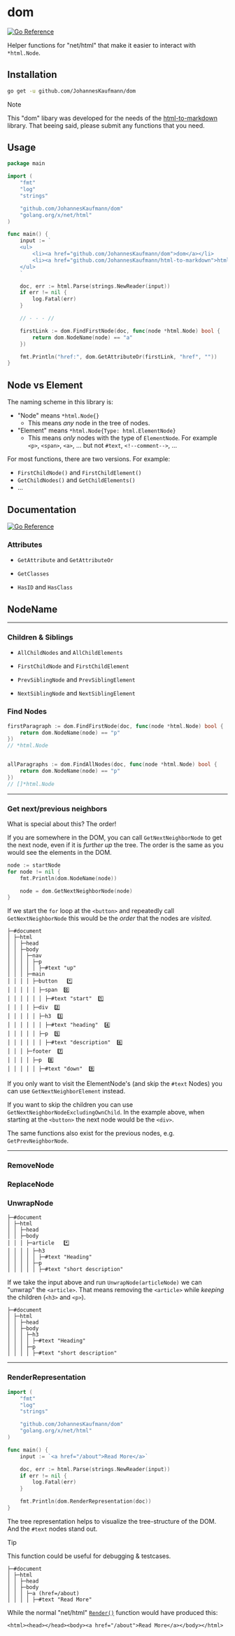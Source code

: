 # dom

[![Go Reference](https://pkg.go.dev/badge/github.com/JohannesKaufmann/dom.svg)](https://pkg.go.dev/github.com/JohannesKaufmann/dom)

Helper functions for "net/html" that make it easier to interact with `*html.Node`.

## Installation

```bash
go get -u github.com/JohannesKaufmann/dom
```

> [!NOTE]
> This "dom" libary was developed for the needs of the [html-to-markdown](https://github.com/JohannesKaufmann/html-to-markdown) library.
> That beeing said, please submit any functions that you need.

## Usage

```go
package main

import (
	"fmt"
	"log"
	"strings"

	"github.com/JohannesKaufmann/dom"
	"golang.org/x/net/html"
)

func main() {
	input := `
	<ul>
		<li><a href="github.com/JohannesKaufmann/dom">dom</a></li>
		<li><a href="github.com/JohannesKaufmann/html-to-markdown">html-to-markdown</a></li>
	</ul>
	`

	doc, err := html.Parse(strings.NewReader(input))
	if err != nil {
		log.Fatal(err)
	}

	// - - - //

	firstLink := dom.FindFirstNode(doc, func(node *html.Node) bool {
		return dom.NodeName(node) == "a"
	})

	fmt.Println("href:", dom.GetAttributeOr(firstLink, "href", ""))
}
```

## Node vs Element

The naming scheme in this library is:

- "Node" means `*html.Node{}`
  - This means _any_ node in the tree of nodes.
- "Element" means `*html.Node{Type: html.ElementNode}`
  - This means _only_ nodes with the type of `ElementNode`. For example `<p>`, `<span>`, `<a>`, ... but not `#text`, `<!--comment-->`, ...

For most functions, there are two versions. For example:

- `FirstChildNode()` and `FirstChildElement()`
- `GetChildNodes()` and `GetChildElements()`
- ...

## Documentation

[![Go Reference](https://pkg.go.dev/badge/github.com/JohannesKaufmann/dom.svg)](https://pkg.go.dev/github.com/JohannesKaufmann/dom)

### Attributes

- `GetAttribute` and `GetAttributeOr`

- `GetClasses`

- `HasID` and `HasClass`

## NodeName

---

### Children & Siblings

- `AllChildNodes` and `AllChildElements`

- `FirstChildNode` and `FirstChildElement`

- `PrevSiblingNode` and `PrevSiblingElement`

- `NextSiblingNode` and `NextSiblingElement`

### Find Nodes

```go
firstParagraph := dom.FindFirstNode(doc, func(node *html.Node) bool {
    return dom.NodeName(node) == "p"
})
// *html.Node


allParagraphs := dom.FindAllNodes(doc, func(node *html.Node) bool {
    return dom.NodeName(node) == "p"
})
// []*html.Node
```

---

### Get next/previous neighbors

What is special about this? The order!

If you are somewhere in the DOM, you can call `GetNextNeighborNode` to get the next node, even if it is _further up_ the tree. The order is the same as you would see the elements in the DOM.

```go
node := startNode
for node != nil {
    fmt.Println(dom.NodeName(node))

    node = dom.GetNextNeighborNode(node)
}
```

If we start the `for` loop at the `<button>` and repeatedly call `GetNextNeighborNode` this would be the _order_ that the nodes are _visited_.

```text
├─#document
│ ├─html
│ │ ├─head
│ │ ├─body
│ │ │ ├─nav
│ │ │ │ ├─p
│ │ │ │ │ ├─#text "up"
│ │ │ ├─main
│ │ │ │ ├─button   *️⃣
│ │ │ │ │ ├─span  0️⃣
│ │ │ │ │ │ ├─#text "start"  1️⃣
│ │ │ │ ├─div  2️⃣
│ │ │ │ │ ├─h3  3️⃣
│ │ │ │ │ │ ├─#text "heading"  4️⃣
│ │ │ │ │ ├─p  5️⃣
│ │ │ │ │ │ ├─#text "description"  6️⃣
│ │ │ ├─footer  7️⃣
│ │ │ │ ├─p  8️⃣
│ │ │ │ │ ├─#text "down"  9️⃣
```

If you only want to visit the ElementNode's (and skip the `#text` Nodes) you can use `GetNextNeighborElement` instead.

If you want to skip the children you can use `GetNextNeighborNodeExcludingOwnChild`. In the example above, when starting at the `<button>` the next node would be the `<div>`.

The same functions also exist for the previous nodes, e.g. `GetPrevNeighborNode`.

---

### RemoveNode

### ReplaceNode

### UnwrapNode

```text
├─#document
│ ├─html
│ │ ├─head
│ │ ├─body
│ │ │ ├─article   *️⃣
│ │ │ │ ├─h3
│ │ │ │ │ ├─#text "Heading"
│ │ │ │ ├─p
│ │ │ │ │ ├─#text "short description"
```

If we take the input above and run `UnwrapNode(articleNode)` we can "unwrap" the `<article>`. That means removing the `<article>` while _keeping_ the children (`<h3>` and `<p>`).

```text
├─#document
│ ├─html
│ │ ├─head
│ │ ├─body
│ │ │ ├─h3
│ │ │ │ ├─#text "Heading"
│ │ │ ├─p
│ │ │ │ ├─#text "short description"
```

---

### RenderRepresentation

```go
import (
	"fmt"
	"log"
	"strings"

	"github.com/JohannesKaufmann/dom"
	"golang.org/x/net/html"
)

func main() {
	input := `<a href="/about">Read More</a>`

	doc, err := html.Parse(strings.NewReader(input))
	if err != nil {
		log.Fatal(err)
	}

	fmt.Println(dom.RenderRepresentation(doc))
}
```

The tree representation helps to visualize the tree-structure of the DOM.
And the `#text` nodes stand out.

> [!TIP]
> This function could be useful for debugging & testcases.

```text
├─#document
│ ├─html
│ │ ├─head
│ │ ├─body
│ │ │ ├─a (href=/about)
│ │ │ │ ├─#text "Read More"
```

While the normal "net/html" [`Render()`](https://pkg.go.dev/golang.org/x/net/html#Render) function would have produced this:

```
<html><head></head><body><a href="/about">Read More</a></body></html>
```
